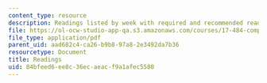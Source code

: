 ```yaml
---
content_type: resource
description: Readings listed by week with required and recommended readings.
file: https://ol-ocw-studio-app-qa.s3.amazonaws.com/courses/17-484-comparative-grand-strategy-and-military-doctrine-fall-2004/84bfeed6ee8c36ecaeacf9a1afec5580_readings.pdf
file_type: application/pdf
parent_uid: aad682c4-ca26-b9b8-97a8-2e3492da7b36
resourcetype: Document
title: Readings
uid: 84bfeed6-ee8c-36ec-aeac-f9a1afec5580
---
```

